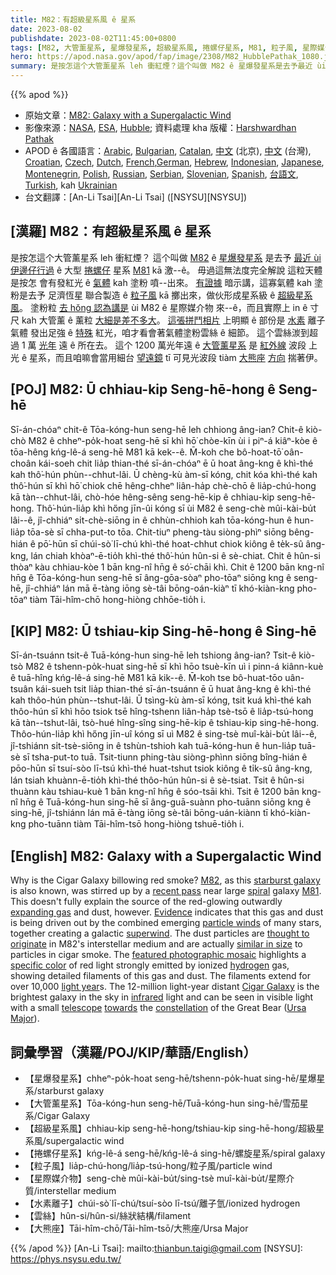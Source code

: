 ```yaml
---
title: M82：有超級星系風 ê 星系
date: 2023-08-02
publishdate: 2023-08-02T11:45:00+0800
tags: [M82, 大管薰星系, 星爆發星系, 超級星系風, 捲螺仔星系, M81, 粒子風, 星際媒介物, 水素離子, 雲絲, 大熊座]
hero: https://apod.nasa.gov/apod/fap/image/2308/M82_HubblePathak_1080.jpg
summary: 是按怎這个大管薰星系 leh 衝紅煙？這个叫做 M82 ê 星爆發星系是去予最近 ùi 伊邊仔行過 ê 大型捲螺仔星系 M81 kā 激--ê。
---
```


{{% apod %}}

- 原始文章：[M82: Galaxy with a Supergalactic Wind](https://apod.nasa.gov/apod/ap230802.html)
- 影像來源：[NASA](https://www.nasa.gov/), [ESA](https://www.esa.int/), [Hubble](https://www.nasa.gov/mission_pages/hubble/story/index.html); 資料處理 kha 版權：[Harshwardhan Pathak](https://www.instagram.com/mr.cosmic.wanderer/)
- APOD ê 各國語言：[Arabic](https://apod.me/), [Bulgarian](https://mediabricks.bg/apod-bulgaria), [Catalan](http://www.apod.cat/), [中文](https://www.bjp.org.cn/APOD/today.shtml) (北京), [中文](http://sprite.phys.ncku.edu.tw/astrolab/mirrors/apod/apod.html) (台灣), [Croatian](http://www.apod.rs/Croatia.html), [Czech](http://www.astro.cz/apod/), [Dutch](http://www.apod.nl/), [French](http://www.cidehom.com/apod.php),[German](http://www.starobserver.org/), [Hebrew](http://www.astronomia2009.org.il/info/apod/apod.htm), [Indonesian](http://apod.infoastronomy.org/), [Japanese](http://home.u05.itscom.net/apodjpn/apodj/apodj0.htm), [Montenegrin](http://www.apod.rs/Montenegro.html), [Polish](http://apod.pl/apod/), [Russian](http://www.astronet.ru/db/apod.html), [Serbian](http://www.apod.rs/), [Slovenian](http://apod.fmf.uni-lj.si/), [Spanish](http://observatorio.info/), [台語文](https://apod.tw/), [Turkish](https://www.uzaydanhaberler.com/category/gorsel/apod/), kah [Ukrainian](http://astronomy.pp.ua/)
- 台文翻譯：[An-Li Tsai][An-Li Tsai] ([NSYSU][NSYSU])

## [漢羅] M82：有超級星系風 ê 星系
是按怎這个大管薰星系 leh 衝紅煙？
這个叫做 [M82][M82] ê [星爆發星系][starburst galaxy] 是去予 [最近 ùi 伊邊仔行過][recent pass] ê 大型 [捲螺仔][spiral] 星系 [M81][M81] kā 激--ê。
毋過這無法度完全解說 這粒天體 是按怎 會有發紅光 ê [氣體][expanding gas] kah 塗粉 噴--出來。
[有證據][Evidence] 暗示講，這寡氣體 kah 塗粉是去予 足濟恆星 聯合製造 ê [粒子風][particle winds] kā 擲出來，做伙形成星系級 ê [超級星系風][superwind]。
塗粉粒 [去 hŏng 認為講是][thought to originate] ùi M82 ê 星際媒介物 來--ê，而且實際上 in ê 寸尺 kah 大管薰 ê 薰粒 [大細是差不多大][similar in size]。
[這張拼鬥相片][featured photographic mosaic] 上明顯 ê 部份是 [水素][hydrogen] 離子氣體 發出足強 ê [特殊][specific color] 紅光，咱才看會著氣體塗粉雲絲 ê 細節。
這个雲絲湠到超過 1 萬 [光年][light year] 遠 ê 所在去。
這个 1200 萬光年遠 ê [大管薰星系][Cigar Galaxy] 是 [紅外線][infrared] 波段 上光 ê 星系，而且咱嘛會當用細台 [望遠鏡][telescope] tī 可見光波段 tiàm [大熊][Ursa Major][座][constellation] [方向][towards] 揣著伊。

## [POJ] M82: Ū chhiau-kip Seng-hē-hong ê Seng-hē
Sī-án-chóaⁿ chit-ê Tōa-kóng-hun seng-hē leh chhiong âng-ian?
Chit-ê kiò-chò M82 ê chheⁿ-po̍k-hoat seng-hē sī khì hō͘ chòe-kīn ùi i piⁿ-á kiâⁿ-kòe ê tōa-hêng kńg-lê-á seng-hē M81 kā kek--ê.
M̄-koh che bô-hoat-tō͘ oân-choân kái-soeh chit lia̍p thian-thé sī-án-chóaⁿ ē ū hoat âng-kng ê khì-thé kah thô͘-hún phùn--chhut-lâi.
Ū chèng-kù àm-sī kóng, chit kóa khì-thé kah thô͘-hún sī khì hō͘ chiok chē hêng-chheⁿ liân-ha̍p chè-chō ê lia̍p-chú-hong kā tàn--chhut-lâi, chò-hóe hêng-sêng seng-hē-kip ê chhiau-kip seng-hē-hong.
Thô͘-hún-lia̍p khì hőng jīn-ûi kóng sī ùi M82 ê seng-chè mûi-kài-bu̍t lâi--ê, jî-chhiáⁿ si̍t-chè-siōng in ê chhùn-chhioh kah tōa-kóng-hun ê hun-lia̍p tōa-sè sī chha-put-to tōa.
Chit-tiuⁿ pheng-tàu siòng-phìⁿ siōng bêng-hián ê pō͘-hūn sī chúi-sò͘ lī-chú khì-thé hoat-chhut chiok kiông ê te̍k-sû âng-kng, lán chiah khòaⁿ-ē-tio̍h khì-thé thô͘-hún hûn-si ê sè-chiat.
Chit ê hûn-si thòaⁿ kàu chhiau-kòe 1 bān kng-nî hn̄g ê só͘-chāi khì.
Chit ê 1200 bān kng-nî hn̄g ê Tōa-kóng-hun seng-hē sī âng-gōa-sòaⁿ pho-tōaⁿ siōng kng ê seng-hē, jî-chhiáⁿ lán mā ē-tàng iōng sè-tâi bōng-oán-kiàⁿ tī khó-kiàn-kng pho-tōaⁿ tiàm Tāi-hîm-chō hong-hiòng chhōe-tio̍h i.

## [KIP] M82: Ū tshiau-kip Sing-hē-hong ê Sing-hē
Sī-án-tsuánn tsit-ê Tuā-kóng-hun sing-hē leh tshiong âng-ian?
Tsit-ê kiò-tsò M82 ê tshenn-po̍k-huat sing-hē sī khì hōo tsuè-kīn uì i pinn-á kiânn-kuè ê tuā-hîng kńg-lê-á sing-hē M81 kā kik--ê.
M̄-koh tse bô-huat-tōo uân-tsuân kái-sueh tsit lia̍p thian-thé sī-án-tsuánn ē ū huat âng-kng ê khì-thé kah thôo-hún phùn--tshut-lâi.
Ū tsìng-kù àm-sī kóng, tsit kuá khì-thé kah thôo-hún sī khì hōo tsiok tsē hîng-tshenn liân-ha̍p tsè-tsō ê lia̍p-tsú-hong kā tàn--tshut-lâi, tsò-hué hîng-sîng sing-hē-kip ê tshiau-kip sing-hē-hong.
Thôo-hún-lia̍p khì hőng jīn-uî kóng sī uì M82 ê sing-tsè muî-kài-bu̍t lâi--ê, jî-tshiánn si̍t-tsè-siōng in ê tshùn-tshioh kah tuā-kóng-hun ê hun-lia̍p tuā-sè sī tsha-put-to tuā.
Tsit-tiunn phing-tàu siòng-phìnn siōng bîng-hián ê pōo-hūn sī tsuí-sòo lī-tsú khì-thé huat-tshut tsiok kiông ê ti̍k-sû âng-kng, lán tsiah khuànn-ē-tio̍h khì-thé thôo-hún hûn-si ê sè-tsiat.
Tsit ê hûn-si thuànn kàu tshiau-kuè 1 bān kng-nî hn̄g ê sóo-tsāi khì.
Tsit ê 1200 bān kng-nî hn̄g ê Tuā-kóng-hun sing-hē sī âng-guā-suànn pho-tuānn siōng kng ê sing-hē, jî-tshiánn lán mā ē-tàng iōng sè-tâi bōng-uán-kiànn tī khó-kiàn-kng pho-tuānn tiàm Tāi-hîm-tsō hong-hiòng tshuē-tio̍h i.

## [English] M82: Galaxy with a Supergalactic Wind
Why is the Cigar Galaxy billowing red smoke?
[M82][M82], as this [starburst galaxy][starburst galaxy] is also known, was stirred up by a [recent pass][recent pass] near large [spiral][spiral] galaxy [M81][M81].
This doesn't fully explain the source of the red-glowing outwardly [expanding gas][expanding gas] and dust, however.
[Evidence][Evidence] indicates that this gas and dust is being driven out by the combined emerging [particle winds][particle winds] of many stars, together creating a galactic [superwind][superwind].
The dust particles are [thought to originate][thought to originate] in M82's interstellar medium and are actually [similar in size][similar in size] to particles in cigar smoke.
The [featured photographic mosaic][featured photographic mosaic] highlights a [specific color][specific color] of red light strongly emitted by ionized [hydrogen][hydrogen] gas, showing detailed filaments of this gas and dust.
The filaments extend for over 10,000 [light year][light year]s.
The 12-million light-year distant [Cigar Galaxy][Cigar Galaxy] is the brightest galaxy in the sky in [infrared][infrared] light and can be seen in visible light with a small [telescope][telescope] [towards][towards] the [constellation][constellation] of the Great Bear ([Ursa Major][Ursa Major]).

## 詞彙學習（漢羅/POJ/KIP/華語/English）
- 【星爆發星系】chheⁿ-po̍k-hoat seng-hē/tshenn-po̍k-huat sing-hē/星爆星系/starburst galaxy
- 【大管薰星系】Tōa-kóng-hun seng-hē/Tuā-kóng-hun sing-hē/雪茄星系/Cigar Galaxy
- 【超級星系風】chhiau-kip seng-hē-hong/tshiau-kip sing-hē-hong/超級星系風/supergalactic wind
- 【捲螺仔星系】kńg-lê-á seng-hē/kńg-lê-á sing-hē/螺旋星系/spiral galaxy
- 【粒子風】lia̍p-chú-hong/lia̍p-tsú-hong/粒子風/particle wind
- 【星際媒介物】seng-chè mûi-kài-bu̍t/sing-tsè muî-kài-bu̍t/星際介質/interstellar medium
- 【水素離子】chúi-sò͘ lī-chú/tsuí-sòo lī-tsú/離子氫/ionized hydrogen
- 【雲絲】hûn-si/hûn-si/絲狀結構/filament
- 【大熊座】Tāi-hîm-chō/Tāi-hîm-tsō/大熊座/Ursa Major

{{% /apod %}}
[An-Li Tsai]: mailto:thianbun.taigi@gmail.com
[NSYSU]: https://phys.nsysu.edu.tw/

[copyright]: https://apod.nasa.gov/apod/fap/lib/about_apod.html#srapply
[License]: https://creativecommons.org/licenses/by/2.0/

[M82]:https://en.wikipedia.org/wiki/Messier_82
[starburst galaxy]:https://en.wikipedia.org/wiki/Starburst_galaxy
[recent pass]:https://apod.nasa.gov/apod/ap160203.html
[spiral]:https://apod.nasa.gov/apod/spiral_galaxies.html
[M81]:https://apod.nasa.gov/apod/ap210312.html
[expanding gas]:https://youtu.be/WOLUDpYhzp0?t=34
[Evidence]:https://ui.adsabs.harvard.edu/abs/1999ApJ...523..575L/abstract
[particle winds]:https://science.nasa.gov/science-news/news-articles/effects-of-the-solar-wind
[superwind]:http://ned.ipac.caltech.edu/level5/March01/Heckman/frames.html
[thought to originate]:https://ui.adsabs.harvard.edu/abs/2019PASJ...71...87Y/abstract
[similar in size]:https://www.jstor.org/stable/26058972
[featured photographic mosaic]:https://www.instagram.com/p/CvIxl-4SVbs/
[specific color]:https://en.wikipedia.org/wiki/H-alpha
[hydrogen]:https://en.wikipedia.org/wiki/Hydrogen
[light year]:https://spaceplace.nasa.gov/light-year/
[Cigar Galaxy]:https://apod.nasa.gov/apod/ap040601.html
[infrared]:https://coolcosmos.ipac.caltech.edu/page/what_is_infrared
[telescope]:https://www.howstuffworks.com/telescope.htm
[towards]:https://apod.nasa.gov/apod/ap110624.html
[constellation]:https://spaceplace.nasa.gov/constellations/
[Ursa Major]:https://en.wikipedia.org/wiki/Ursa_Major
